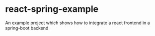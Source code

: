 # react-spring-example
An example project which shows how to integrate a react frontend in a spring-boot backend
